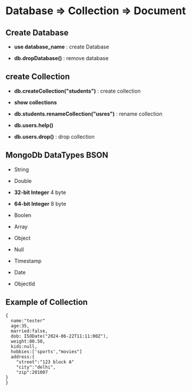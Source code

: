 # Database => Collection => Document 

## Create Database 

- **use database_name** : create Database

- **db.dropDatabase()** : remove database

## create Collection

- **db.createCollection("students")** : create collection

- **show collections**

- **db.students.renameCollection("usres")** : rename collection

- **db.users.help()** 

- **db.users.drop()** : drop collection

## MongoDb DataTypes BSON

- String

- Double

- **32-bit Integer** 4 byte

- **64-bit Integer** 8 byte

- Boolen

- Array

- Object

- Null

- Timestamp

- Date

- ObjectId

## Example of Collection

```
{
  name:"tester"
  age:35,
  married:false,
  dob: ISODate("2024-06-22T11:11:00Z"),
  weight:80.50,
  kids:null,
  hobbies:['sports',"movies"]
  address:{
    "street":"123 block A"
    "city":"delhi",
    "zip":201007
}
}
```


  

  

